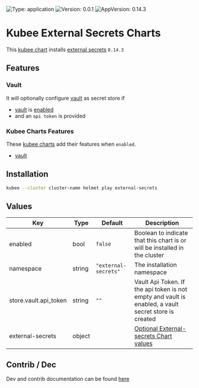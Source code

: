 

[//]: # (README.md generated by gotmpl. DO NOT EDIT.)

![Type: application](https://img.shields.io/badge/Type-application-informational?style=flat-square) ![Version: 0.0.1](https://img.shields.io/badge/Version-0.0.1-informational?style=flat-square) ![AppVersion: 0.14.3](https://img.shields.io/badge/AppVersion-0.14.3-informational?style=flat-square)

# Kubee External Secrets Charts

This [kubee chart](https://github.com/EraldyHq/kubee/blob/main/docs/site/kubee-helmet-chart.md) installs [external secrets](https://external-secrets.io/latest/) `0.14.3`

## Features

### Vault
It will optionally configure [vault](https://github.com/EraldyHq/kubee/blob/main/charts/vault/README.md) as secret store if
* [vault](https://github.com/EraldyHq/kubee/blob/main/charts/vault/README.md) is [enabled](https://github.com/EraldyHq/kubee/blob/main/docs/site/chart-enabled.md)
* and an `api token` is provided

### Kubee Charts Features

  These [kubee charts](https://github.com/EraldyHq/kubee/blob/main/docs/site/kubee-helmet-chart.md) add their features when `enabled`.

* [vault](https://github.com/EraldyHq/kubee/blob/main/charts/vault/README.md)

## Installation

```bash
kubee --cluster cluster-name helmet play external-secrets
```

## Values

| Key | Type | Default | Description |
|-----|------|---------|-------------|
| enabled | bool | `false` | Boolean to indicate that this chart is or will be installed in the cluster |
| namespace | string | `"external-secrets"` | The installation namespace |
| store.vault.api_token | string | `""` | Vault Api Token. If the api token is not empty and vault is enabled, a vault secret store is created |
| external-secrets | object | | [Optional External-secrets Chart values](https://github.com/external-secrets/external-secrets/blob/v0.14.3/deploy/charts/external-secrets/values.yaml) |

## Contrib / Dec

Dev and contrib documentation can be found [here](contrib/contrib.md)

